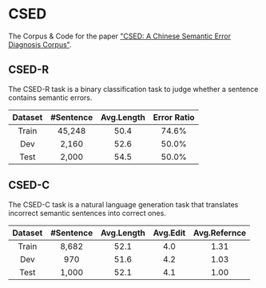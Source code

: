 # CSED
The Corpus &amp; Code for the paper ["CSED: A Chinese Semantic Error Diagnosis Corpus"](https://arxiv.org/pdf/2305.05183.pdf).

## CSED-R
The CSED-R task is a binary classification task to judge whether a sentence contains semantic errors.

| Dataset| #Sentence | Avg.Length | Error Ratio |
| :---: | :---: | :---: | :---: |
| Train |  45,248 | 50.4 | 74.6% |
| Dev |  2,160 | 52.6 | 50.0% |
| Test |  2,000 | 54.5 | 50.0% |

## CSED-C
The CSED-C task is a natural language generation task that translates incorrect semantic sentences into correct ones.

| Dataset| #Sentence | Avg.Length | Avg.Edit | Avg.Refernce |
| :---: | :---: | :---: | :---: | :---: |
| Train |  8,682 | 52.1 | 4.0 |1.31|
| Dev |  970 | 51.6 | 4.2 |1.03|
| Test |  1,000 | 52.1 | 4.1 |1.00|

